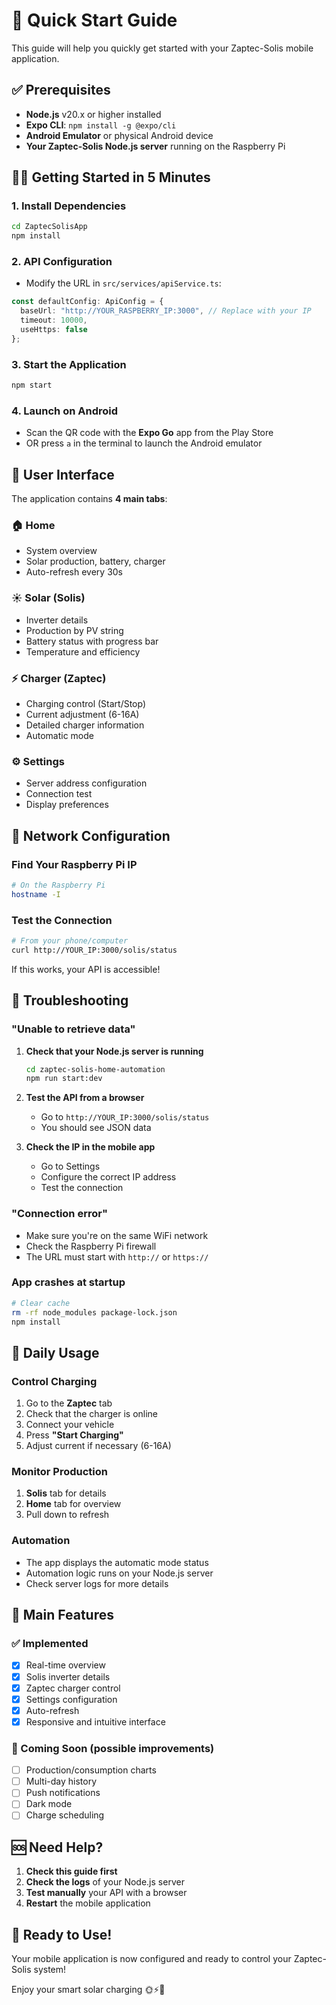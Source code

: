# 🚀 Quick Start Guide

This guide will help you quickly get started with your Zaptec-Solis mobile application.

## ✅ Prerequisites

- **Node.js** v20.x or higher installed
- **Expo CLI**: `npm install -g @expo/cli`
- **Android Emulator** or physical Android device
- **Your Zaptec-Solis Node.js server** running on the Raspberry Pi

## 🏃‍♂️ Getting Started in 5 Minutes

### 1. Install Dependencies

```bash
cd ZaptecSolisApp
npm install
```

### 2. API Configuration

- Modify the URL in `src/services/apiService.ts`:

```typescript
const defaultConfig: ApiConfig = {
  baseUrl: "http://YOUR_RASPBERRY_IP:3000", // Replace with your IP
  timeout: 10000,
  useHttps: false
};
```

### 3. Start the Application

```bash
npm start
```

### 4. Launch on Android

- Scan the QR code with the **Expo Go** app from the Play Store
- OR press `a` in the terminal to launch the Android emulator

## 📱 User Interface

The application contains **4 main tabs**:

### 🏠 **Home**

- System overview
- Solar production, battery, charger
- Auto-refresh every 30s

### ☀️ **Solar (Solis)**

- Inverter details
- Production by PV string
- Battery status with progress bar
- Temperature and efficiency

### ⚡ **Charger (Zaptec)**

- Charging control (Start/Stop)
- Current adjustment (6-16A)
- Detailed charger information
- Automatic mode

### ⚙️ **Settings**

- Server address configuration
- Connection test
- Display preferences

## 🔧 Network Configuration

### Find Your Raspberry Pi IP

```bash
# On the Raspberry Pi
hostname -I
```

### Test the Connection

```bash
# From your phone/computer
curl http://YOUR_IP:3000/solis/status
```

If this works, your API is accessible!

## 🐛 Troubleshooting

### "Unable to retrieve data"

1. **Check that your Node.js server is running**

   ```bash
   cd zaptec-solis-home-automation
   npm run start:dev
   ```

2. **Test the API from a browser**

   - Go to `http://YOUR_IP:3000/solis/status`
   - You should see JSON data

3. **Check the IP in the mobile app**
   - Go to Settings
   - Configure the correct IP address
   - Test the connection

### "Connection error"

- Make sure you're on the same WiFi network
- Check the Raspberry Pi firewall
- The URL must start with `http://` or `https://`

### App crashes at startup

```bash
# Clear cache
rm -rf node_modules package-lock.json
npm install
```

## 📖 Daily Usage

### Control Charging

1. Go to the **Zaptec** tab
2. Check that the charger is online
3. Connect your vehicle
4. Press **"Start Charging"**
5. Adjust current if necessary (6-16A)

### Monitor Production

1. **Solis** tab for details
2. **Home** tab for overview
3. Pull down to refresh

### Automation

- The app displays the automatic mode status
- Automation logic runs on your Node.js server
- Check server logs for more details

## 🎯 Main Features

### ✅ Implemented

- [x] Real-time overview
- [x] Solis inverter details
- [x] Zaptec charger control
- [x] Settings configuration
- [x] Auto-refresh
- [x] Responsive and intuitive interface

### 🔄 Coming Soon (possible improvements)

- [ ] Production/consumption charts
- [ ] Multi-day history
- [ ] Push notifications
- [ ] Dark mode
- [ ] Charge scheduling

## 🆘 Need Help?

1. **Check this guide first**
2. **Check the logs** of your Node.js server
3. **Test manually** your API with a browser
4. **Restart** the mobile application

## 🏁 Ready to Use!

Your mobile application is now configured and ready to control your Zaptec-Solis system!

Enjoy your smart solar charging 🌞⚡🚗

